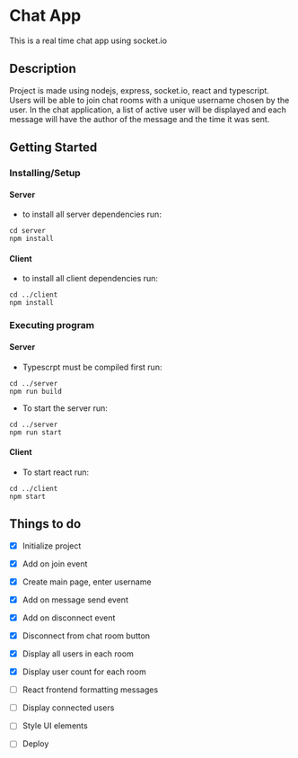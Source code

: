 # Chat App

This is a real time chat app using socket.io

## Description

Project is made using nodejs, express, socket.io, react and typescript. Users will be able to join chat rooms with a unique username chosen by the user. In the chat application, a list of active user will be displayed and each message will have the author of the message and the time it was sent.

## Getting Started

### Installing/Setup
#### Server 
* to install all server dependencies run:
```
cd server
npm install
```
#### Client
* to install all client dependencies run:
```
cd ../client
npm install
```


### Executing program
#### Server

* Typescrpt must be compiled first run:
```
cd ../server
npm run build
```

* To start the server run:

```
cd ../server
npm run start
```

#### Client
* To start react run:

```
cd ../client
npm start
```

## Things to do

- [x] Initialize project
- [x] Add on join event
- [x] Create main page, enter username
- [x] Add on message send event
- [x] Add on disconnect event
- [x] Disconnect from chat room button
- [x] Display all users in each room
- [x] Display user count for each room
- [ ] React frontend formatting messages
- [ ] Display connected users
- [ ] Style UI elements
- [ ] Deploy




